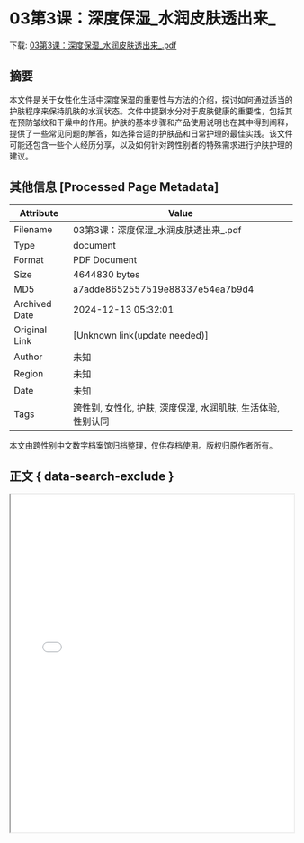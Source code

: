 # 03第3课：深度保湿_水润皮肤透出来_

<!-- tcd_download_link -->
下载: <a href="../03第3课：深度保湿_水润皮肤透出来_.pdf" download>03第3课：深度保湿_水润皮肤透出来_.pdf</a>
<!-- tcd_download_link_end -->

## 摘要

<!-- tcd_abstract -->
本文件是关于女性化生活中深度保湿的重要性与方法的介绍，探讨如何通过适当的护肤程序来保持肌肤的水润状态。文件中提到水分对于皮肤健康的重要性，包括其在预防皱纹和干燥中的作用。护肤的基本步骤和产品使用说明也在其中得到阐释，提供了一些常见问题的解答，如选择合适的护肤品和日常护理的最佳实践。该文件可能还包含一些个人经历分享，以及如何针对跨性别者的特殊需求进行护肤护理的建议。

<!-- tcd_abstract_end -->

## 其他信息 [Processed Page Metadata]

| Attribute       | Value                                  |
|-----------------|----------------------------------------|
| Filename        | 03第3课：深度保湿_水润皮肤透出来_.pdf                             |
| Type            | document                                 |
| Format          | PDF Document                               |
| Size            | 4644830 bytes                           |
| MD5             | a7adde8652557519e88337e54ea7b9d4                                  |
| Archived Date   | 2024-12-13 05:32:01                             |
| Original Link   | [Unknown link(update needed)]                         |
| Author          | 未知                               |
| Region          | 未知                               |
| Date            | 未知                                 |
| Tags            | 跨性别, 女性化, 护肤, 深度保湿, 水润肌肤, 生活体验, 性别认同                                 |

本文由跨性别中文数字档案馆归档整理，仅供存档使用。版权归原作者所有。


## 正文 { data-search-exclude }

<!-- tcd_main_text -->
<iframe src="../03第3课：深度保湿_水润皮肤透出来_.pdf" width="100%" height="600px">
    <p>无法显示PDF，请下载查看。</p>
</iframe>
<!-- tcd_main_text_end -->


